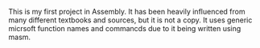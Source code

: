 This is my first project in Assembly. It has been heavily influenced from many different textbooks and sources, but it is not a copy. It uses generic micrsoft function names and commancds due to it being written using masm.
